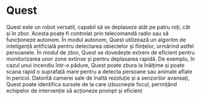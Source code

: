 # Quest

Quest este un robot versatil, capabil să se deplaseze atât pe patru roți, cât și în zbor. Acesta poate fi controlat prin telecomandă radio sau să funcționeze autonom. În modul autonom, Quest utilizează un algoritm de inteligență artificială pentru detectarea obiectelor și ființelor, urmărind astfel persoanele.
În modul de zbor, Quest se dovedește extrem de eficient pentru monitorizarea unor zone extinse și pentru deplasarea rapidă. De exemplu, în cazul unui incendiu într-o pădure, Quest poate zbura la înălțime și poate scana rapid o suprafață mare pentru a detecta persoane sau animale aflate în pericol. Datorită camerei sale de înaltă rezoluție și a senzorilor avansați,   Quest poate identifica sursele de la care izbucnește focul, permițând echipelor de intervenție să acționeze prompt și eficient

